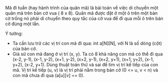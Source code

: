Mã đi tuần (hay hành trình của quân mã) là bài toán về việc di chuyển một quân mã trên bàn cờ vua ( 8 x 8). Quân mã được đặt ở một ô trên một bàn cờ trống nó phải di chuyển theo quy tắc của cờ vua để đi qua mỗi ô trên bàn cờ đúng một lần.

Ý tưởng:
+ Ta cần lưu trữ các vị trí con mã đi qua: int a[N][N], với N là số dòng (cột) của bàn cờ.
+ Giả sử con mã đang ở vị trí (x, y). Ta có 8 khả năng  con mã có thể đi qua (x-2, y-1), (x-1, y-2), (x+1, y-2), (x+2, y-1), (x+2, y+1), (x+1, y+2), (x-1, y+2), (x-2, y+1). Dùng thuật toán thử và sai để tìm vị trí kế tiếp của con mã. Vị trí kế tiếp (u, v) là vị trí phải nằm trong bàn cờ (0 <= u, v < n) và con mã chưa đi qua (a[u][v] == 0).

